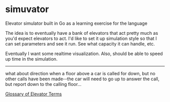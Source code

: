 # simuvator

Elevator simulator built in Go as a learning exercise for the language

The idea is to eventually have a bank of elevators that act pretty much as you'd expect elevators to act.
I'd like to set it up simulation style so that I can set parameters and see it run. See what capacity it can handle, etc.

Eventually I want some realtime visualization. Also, should be able to speed up time in the simulation.

----

what about direction when a floor above a car is called for down, but no other calls have been made--the car will need to go up to answer the call, but report down to the calling floor...

[Glossary of Elevator Terms](https://www.embreeelevator.com/glossary-of-terms/)
